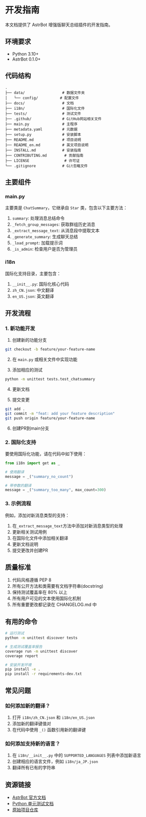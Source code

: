 # 开发指南

本文档提供了 AstrBot 增强版聊天总结插件的开发指南。

## 环境要求

- Python 3.10+
- AstrBot 0.1.0+

## 代码结构

```
.
├── data/                 # 数据文件夹
│   └── config/          # 配置文件
├── docs/                 # 文档
├── i18n/                 # 国际化文件
├── tests/                # 测试文件
├── .github/              # GitHub网站相关文件
├── main.py               # 主程序
├── metadata.yaml         # 元数据
├── setup.py              # 安装脚本
├── README.md             # 项目说明
├── README_en.md          # 英文项目说明
├── INSTALL.md            # 安装指南
├── CONTRIBUTING.md        # 贡献指南
├── LICENSE                # 许可证
└── .gitignore            # Git忽略文件
```

## 主要组件

### main.py

主要类是 `ChatSummary`，它继承自 `Star` 类，包含以下主要方法：

1. `summary`: 处理消息总结命令
2. `_fetch_group_messages`: 获取群组历史消息
3. `_extract_message_text`: 从消息段中提取文本
4. `_generate_summary`: 生成聊天总结
5. `_load_prompt`: 加载提示词
6. `_is_admin`: 检查用户是否为管理员

### i18n

国际化支持目录，主要包含：

1. `__init__.py`: 国际化核心代码
2. `zh_CN.json`: 中文翻译
3. `en_US.json`: 英文翻译

## 开发流程

### 1. 新功能开发

1. 创建新的功能分支
```bash
git checkout -b feature/your-feature-name
```

2. 在 `main.py` 或相关文件中实现功能

3. 添加相应的测试
```bash
python -m unittest tests.test_chatsummary
```

4. 更新文档

5. 提交变更
```bash
git add .
git commit -m "feat: add your feature description"
git push origin feature/your-feature-name
```

6. 创建PR到main分支

### 2. 国际化支持

要使用国际化功能，请在代码中如下使用：

```python
from i18n import get as _

# 使用翻译
message = _("summary_no_count")

# 带参数的翻译
message = _("summary_too_many", max_count=300)
```

### 3. 示例流程

例如，添加对新消息类型的支持：

1. 在`_extract_message_text`方法中添加对新消息类型的处理
2. 更新相关测试用例
3. 在国际化文件中添加相关翻译
4. 更新文档说明
5. 提交更改并创建PR

## 质量标准

1. 代码风格遵循 PEP 8
2. 所有公开方法和类需要有文档字符串(docstring)
3. 保持测试覆盖率在 80% 以上
4. 所有用户可见的文本使用国际化机制
5. 所有重要更改都记录在 CHANGELOG.md 中

## 有用的命令

```bash
# 运行测试
python -m unittest discover tests

# 生成测试覆盖率报告
coverage run -m unittest discover
coverage report

# 安装开发环境
pip install -e .
pip install -r requirements-dev.txt
```

## 常见问题

### 如何添加新的翻译？

1. 打开 `i18n/zh_CN.json` 和 `i18n/en_US.json`
2. 添加新的翻译键值对
3. 在代码中使用 `_()` 函数引用新的翻译键

### 如何添加支持新的语言？

1. 在 `i18n/__init__.py` 中的 `SUPPORTED_LANGUAGES` 列表中添加新语言
2. 创建相应的语言文件，例如 `i18n/ja_JP.json`
3. 翻译所有已有的字符串

## 资源链接

- [AstrBot 官方文档](https://github.com/Soulter/AstrBot/wiki)
- [Python 单元测试文档](https://docs.python.org/3/library/unittest.html)
- [原始项目仓库](https://github.com/laopanmemz/astrbot_plugin_chatsummary)